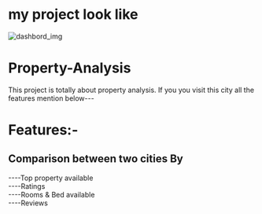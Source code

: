  # my project look like
![dashbord_img](https://user-images.githubusercontent.com/90344769/185641706-ea1aa36d-3312-4883-bd3c-638a2729ce59.PNG)

# Property-Analysis

This project is totally about property analysis. If you you visit this city all the features mention below---

# Features:-<br />
## Comparison between two cities By 
 ----Top property available <br />
 ----Ratings<br />
 ----Rooms & Bed available<br />
 ----Reviews<br />
 
